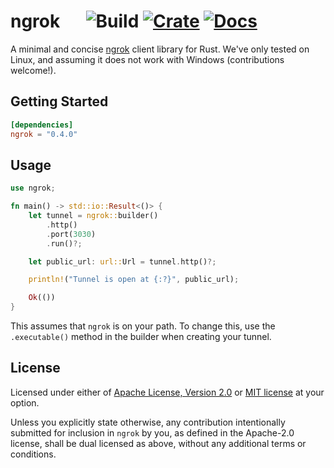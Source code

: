 # ngrok &emsp; ![Build] [![Crate]](https://crates.io/crates/ngrok) [![Docs]](https://docs.rs/ngrok/)

[build]: https://github.com/nkconnor/ngrok/workflows/tests/badge.svg
[crate]: https://img.shields.io/crates/v/ngrok
[docs]: https://docs.rs/ngrok/badge.svg

A minimal and concise [ngrok](https://ngrok.com/) client library for Rust. We've only tested on Linux,
and assuming it does not work with Windows (contributions welcome!).

## Getting Started

```toml
[dependencies]
ngrok = "0.4.0"
```

## Usage

```rust
use ngrok;

fn main() -> std::io::Result<()> {
    let tunnel = ngrok::builder()
        .http()
        .port(3030)
        .run()?;

    let public_url: url::Url = tunnel.http()?;

    println!("Tunnel is open at {:?}", public_url);

    Ok(())
}
```

This assumes that `ngrok` is on your path. To change this, use the `.executable()` method in the builder when
creating your tunnel.


## License

Licensed under either of <a href="LICENSE-APACHE">Apache License, Version
2.0</a> or <a href="LICENSE-MIT">MIT license</a> at your option.

Unless you explicitly state otherwise, any contribution intentionally submitted
for inclusion in `ngrok` by you, as defined in the Apache-2.0 license, shall be
dual licensed as above, without any additional terms or conditions.

